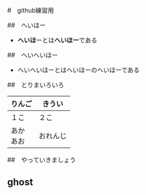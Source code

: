 #　github練習用

##　へいほー
- **へいほ**ーとは**へいほー**である

##　へいへいほー
* へいへいほーとはへいほーのへいほーである

##　とりまいろいろ

|りんご |きうい
|-- |--
|１こ|２こ
|あか<br>あお|おれんじ


##　やっていきましょう

## ghost